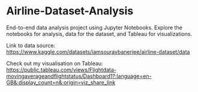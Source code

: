 # Airline-Dataset-Analysis
End-to-end data analysis project using Jupyter Notebooks. Explore the notebooks for analysis, data for the dataset, and Tableau for visualizations.

Link to data source: https://www.kaggle.com/datasets/iamsouravbanerjee/airline-dataset/data

Check out my visualisation on Tableau: https://public.tableau.com/views/Flightdata-movingaverageandflightstatus/Dashboard1?:language=en-GB&:display_count=n&:origin=viz_share_link
